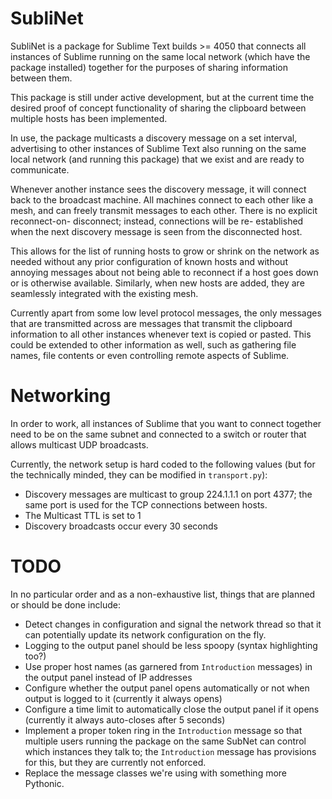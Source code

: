 
SubliNet
========

SubliNet is a package for Sublime Text builds >= 4050 that connects all
instances of Sublime running on the same local network (which have the package
installed) together for the purposes of sharing information between them.

This package is still under active development, but at the current time the
desired proof of concept functionality of sharing the clipboard between
multiple hosts has been implemented.

In use, the package multicasts a discovery message on a set interval,
advertising to other instances of Sublime Text also running on the same local network
(and running this package) that we exist and are ready to communicate.

Whenever another instance sees the discovery message, it will connect back to
the broadcast machine. All machines connect to each other like a mesh, and can
freely transmit messages to each other. There is no explicit reconnect-on-
disconnect; instead, connections will be re- established when the next
discovery message is seen from the disconnected host.

This allows for the list of running hosts to grow or shrink on the network as
needed without any prior configuration of known hosts and without annoying
messages about not being able to reconnect if a host goes down or is otherwise
available. Similarly, when new hosts are added, they are seamlessly integrated
with the existing mesh.

Currently apart from some low level protocol messages, the only messages that
are transmitted across are messages that transmit the clipboard information to
all other instances whenever text is copied or pasted. This could be extended
to other information as well, such as gathering file names, file contents or
even controlling remote aspects of Sublime.

# Networking

In order to work, all instances of Sublime that you want to connect together
need to be on the same subnet and connected to a switch or router that allows
multicast UDP broadcasts.

Currently, the network setup is hard coded to the following values (but for the
technically minded, they can be modified in `transport.py`):

 * Discovery messages are multicast to group 224.1.1.1 on port 4377; the same
   port is used for the TCP connections between hosts.
 * The Multicast TTL is set to 1
 * Discovery broadcasts occur every 30 seconds



# TODO

In no particular order and as a non-exhaustive list, things that are planned or
should be done include:

 * Detect changes in configuration and signal the network thread so that it can
   potentially update its network configuration on the fly.
 * Logging to the output panel should be less spoopy (syntax highlighting too?)
 * Use proper host names (as garnered from `Introduction` messages) in the
   output panel instead of IP addresses
 * Configure whether the output panel opens automatically or not when output is
   logged to it (currently it always opens)
 * Configure a time limit to automatically close the output panel if it opens
   (currently it always auto-closes after 5 seconds)
 * Implement a proper token ring in the `Introduction` message so that multiple
   users running the package on the same SubNet can control which instances they
   talk to; the `Introduction` message has provisions for this, but they are
   currently not enforced.
 * Replace the message classes we're using with something more Pythonic.

